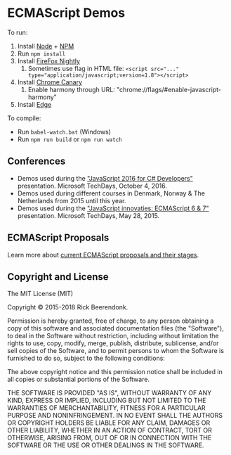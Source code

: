 # ECMAScript Demos

To run:

1. Install [Node](https://nodejs.org/) + [NPM](https://www.npmjs.com/)
2. Run `npm install`
3. Install [FireFox Nightly](https://nightly.mozilla.org/)
	1. Sometimes use flag in HTML file: `<script src="..." type="application/javascript;version=1.8"></script>`
4. Install [Chrome Canary](https://www.google.com/chrome/browser/canary.html)
	1. Enable harmony through URL: "chrome://flags/#enable-javascript-harmony"
5. Install [Edge](https://www.microsoft.com/windows/browser-for-doing)

To compile:

* Run `babel-watch.bat` (Windows)
* Run `npm run build` or `npm run watch`

## Conferences

* Demos used during the ["JavaScript 2016 for C# Developers"](http://www.slideshare.net/RickBeerendonk/javascript-2016-for-c-developers) presentation. Microsoft TechDays, October 4, 2016.
* Demos used during different courses in Denmark, Norway & The Netherlands from 2015 until this year.
* Demos used during the ["JavaScript innovaties: ECMAScript 6 & 7"](http://www.slideshare.net/RickBeerendonk/javascript-innovaties-ecmascript-6-7) presentation. Microsoft TechDays, May 28, 2015. 

## ECMAScript Proposals

Learn more about [current ECMAScript proposals and their stages](https://github.com/tc39/ecma262).

## Copyright and License
The MIT License (MIT)

Copyright © 2015-2018 Rick Beerendonk.

Permission is hereby granted, free of charge, to any person obtaining a copy
of this software and associated documentation files (the "Software"), to deal
in the Software without restriction, including without limitation the rights
to use, copy, modify, merge, publish, distribute, sublicense, and/or sell
copies of the Software, and to permit persons to whom the Software is
furnished to do so, subject to the following conditions:

The above copyright notice and this permission notice shall be included in
all copies or substantial portions of the Software.

THE SOFTWARE IS PROVIDED "AS IS", WITHOUT WARRANTY OF ANY KIND, EXPRESS OR
IMPLIED, INCLUDING BUT NOT LIMITED TO THE WARRANTIES OF MERCHANTABILITY,
FITNESS FOR A PARTICULAR PURPOSE AND NONINFRINGEMENT. IN NO EVENT SHALL THE
AUTHORS OR COPYRIGHT HOLDERS BE LIABLE FOR ANY CLAIM, DAMAGES OR OTHER
LIABILITY, WHETHER IN AN ACTION OF CONTRACT, TORT OR OTHERWISE, ARISING FROM,
OUT OF OR IN CONNECTION WITH THE SOFTWARE OR THE USE OR OTHER DEALINGS IN
THE SOFTWARE.

